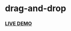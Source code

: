 # drag-and-drop

<h3><a href="https://jonnathanriquelmo.github.io/drag-and-drop/"><strong>LIVE DEMO</strong></a></h3>
